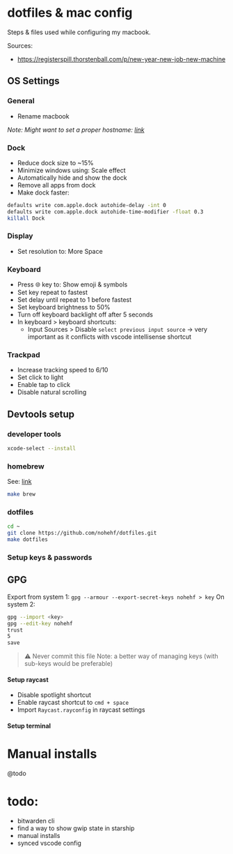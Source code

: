 # dotfiles & mac config

Steps & files used while configuring my macbook.

Sources:

- <https://registerspill.thorstenball.com/p/new-year-new-job-new-machine>

## OS Settings

### General

- Rename macbook

_Note: Might want to set a proper hostname: [link](https://gist.github.com/a1ip/68db7b4e137d958da58e587a3a44dab8)_

### Dock

- Reduce dock size to ~15%
- Minimize windows using: Scale effect
- Automatically hide and show the dock
- Remove all apps from dock
- Make dock faster:

```bash
defaults write com.apple.dock autohide-delay -int 0
defaults write com.apple.dock autohide-time-modifier -float 0.3
killall Dock
```

### Display

- Set resolution to: More Space

### Keyboard

- Press 🌐 key to: Show emoji & symbols
- Set key repeat to fastest
- Set delay until repeat to 1 before fastest
- Set keyboard brightness to 50%
- Turn off keyboard backlight off after 5 seconds
- In keyboard > keyboard shortcuts:
    - Input Sources > Disable `select previous input source` -> very important as it conflicts with vscode intellisense shortcut

### Trackpad

- Increase tracking speed to 6/10
- Set click to light
- Enable tap to click
- Disable natural scrolling

## Devtools setup

### developer tools

```bash
xcode-select --install
```

### homebrew

See: [link](https://brew.sh/)
```bash
make brew
```

### dotfiles

```bash
cd ~
git clone https://github.com/nohehf/dotfiles.git
make dotfiles
```

### Setup keys & passwords

## GPG

Export from system 1: `gpg --armour --export-secret-keys nohehf > key`
On system 2: 
```sh
gpg --import <key>
gpg --edit-key nohehf
trust
5
save
```
> ⚠️ Never commit this file
> Note: a better way of managing keys (with sub-keys would be preferable)

#### Setup raycast

- Disable spotlight shortcut
- Enable raycast shortcut to `cmd + space`
- Import `Raycast.rayconfig` in raycast settings

#### Setup terminal

# Manual installs

@todo

# todo:
- bitwarden cli
- find a way to show gwip state in starship
- manual installs
- synced vscode config
